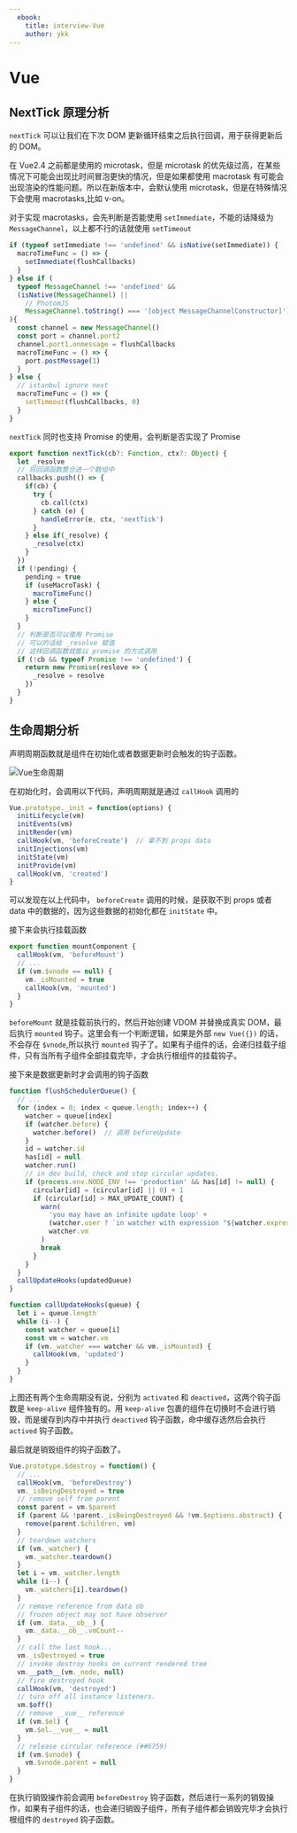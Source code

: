 ```yaml
---
  ebook:
    title: interview-Vue
    author: ykk
---
```


# Vue

## NextTick 原理分析

`nextTick` 可以让我们在下次 DOM 更新循环结束之后执行回调，用于获得更新后的 DOM。

在 Vue2.4 之前都是使用的 microtask，但是 microtask 的优先级过高，在某些情况下可能会出现比时间冒泡更快的情况，但是如果都使用 macrotask 有可能会出现渲染的性能问题。所以在新版本中，会默认使用 microtask，但是在特殊情况下会使用 macrotasks,比如 v-on。

对于实现 macrotasks，会先判断是否能使用 `setImmediate`，不能的话降级为 `MessageChannel`，以上都不行的话就使用 `setTimeout`

```js
if (typeof setImmediate !== 'undefined' && isNative(setImmediate)) {
  macroTimeFunc = () => {
    setImmediate(flushCallbacks)
  }
} else if (
  typeof MessageChannel !== 'undefined' &&
  (isNative(MessageChannel) ||
    // PhotomJS
    MessageChannel.toString() === '[object MessageChannelConstructor]')
){
  const channel = new MessageChannel()
  const port = channel.port2
  channel.port1.onmessage = flushCallbacks
  macroTimeFunc = () => {
    port.postMessage(1)
  }
} else {
  // istanbul ignore next
  macroTimeFunc = () => {
    setTimeout(flushCallbacks, 0)
  }
}
```

`nextTick` 同时也支持 Promise 的使用，会判断是否实现了 Promise

```js
export function nextTick(cb?: Function, ctx?: Object) {
  let _resolve
  // 将回调函数整合进一个数组中
  callbacks.push(() => {
    if(cb) {
      try {
        cb.call(ctx)
      } catch (e) {
        handleError(e, ctx, 'nextTick')
      }
    } else if(_resolve) {
      _resolve(ctx)
    }
  })
  if (!pending) {
    pending = true
    if (useMacroTask) {
      macroTimeFunc()
    } else {
      microTimeFunc()
    }
  }
  // 判断是否可以使用 Promise
  // 可以的话给 _resolve 赋值
  // 这样回调函数就能以 promise 的方式调用
  if (!cb && typeof Promise !== 'undefined') {
    return new Promise(reslove => {
      _resolve = resolve
    })
  }
}
```

## 生命周期分析

声明周期函数就是组件在初始化或者数据更新时会触发的钩子函数。

![Vue生命周期](./static/img/live.png)

在初始化时，会调用以下代码，声明周期就是通过 `callHook` 调用的

```js
Vue.prototype._init = function(options) {
  initLifecycle(vm)
  initEvents(vm)
  initRender(vm)
  callHook(vm, 'beforeCreate')  // 拿不到 props data
  initInjections(vm)
  initState(vm)
  initProvide(vm)
  callHook(vm, 'created')
}
```

可以发现在以上代码中， `beforeCreate` 调用的时候，是获取不到 props 或者 data 中的数据的，因为这些数据的初始化都在 `initState` 中。

接下来会执行挂载函数

```js
export function mountComponent {
  callHook(vm, 'beforeMount')
  // ...
  if (vm.$vnode == null) {
    vm._isMounted = true
    callHook(vm, 'mounted')
  }
}
```

`beforeMount` 就是挂载前执行的，然后开始创建 VDOM 并替换成真实 DOM，最后执行 `mounted` 钩子。这里会有一个判断逻辑，如果是外部 `new Vue({})` 的话，不会存在 `$vnode`,所以执行 `mounted` 钩子了。如果有子组件的话，会递归挂载子组件，只有当所有子组件全部挂载完毕，才会执行根组件的挂载钩子。

接下来是数据更新时才会调用的钩子函数

```js
function flushSchedulerQueue() {
  // ...
  for (index = 0; index < queue.length; index++) {
    watcher = queue[index]
    if (watcher.before) {
      watcher.before()  // 调用 beforeUpdate
    }
    id = watcher.id
    has[id] = null
    watcher.run()
    // in dev build, check and stop circular updates.
    if (process.env.NODE_ENV !== 'production' && has[id] != null) {
      circular[id] = (circular[id] || 0) + 1
      if (circular[id] > MAX_UPDATE_COUNT) {
        warn(
          'you may have an infinite update loop' +
          (watcher.user ? `in watcher with expression "${watcher.expression}"`: `in a component render function.`)，
          watcher.vm
        )
        break
      }
    }
  }
  callUpdateHooks(updatedQueue)
}

function callUpdateHooks(queue) {
  let i = queue.length
  while (i--) {
    const watcher = queue[i]
    const vm = watcher.vm
    if (vm._watcher === watcher && vm._isMounted) {
      callHook(vm, 'updated')
    }
  }
}
```

上图还有两个生命周期没有说，分别为 `activated` 和 `deactived`，这两个钩子函数是 `keep-alive` 组件独有的。用 `keep-alive` 包裹的组件在切换时不会进行销毁，而是缓存到内存中并执行 `deactived` 钩子函数，命中缓存选然后会执行 `actived` 钩子函数。

最后就是销毁组件的钩子函数了。

```js
Vue.prototype.$destroy = function() {
  // ...
  callHook(vm, 'beforeDestroy')
  vm._isBeingDestroyed = true
  // remove self from parent
  const parent = vm.$parent
  if (parent && !parent._isBeingDestroyed && !vm.$options.abstract) {
    remove(parent.$children, vm)
  }
  // teardown watchers
  if (vm._watcher) {
    vm._watcher.teardown()
  }
  let i = vm._watcher.length
  while (i--) {
    vm._watchers[i].teardown()
  }
  // remove reference from data ob
  // frozen object may not have observer
  if (vm._data.__ob__) {
    vm._data.__ob__.vmCount--
  }
  // call the last hook...
  vm._isDestroyed = true
  // invoke destroy hooks on current rendered tree
  vm.__path__(vm._node, null)
  // fire destroyed hook
  callHook(vm, 'destroyed')
  // turn off all instance listeners.
  vm.$off()
  // remove __vue__ reference
  if (vm.$el) {
    vm.$el.__vue__ = null
  }
  // release circular reference (##6759)
  if (vm.$vnode) {
    vm.$vnode.parent = null
  }
}
```

在执行销毁操作前会调用 `beforeDestroy` 钩子函数，然后进行一系列的销毁操作，如果有子组件的话，也会递归销毁子组件，所有子组件都会销毁完毕才会执行根组件的 `destroyed` 钩子函数。
